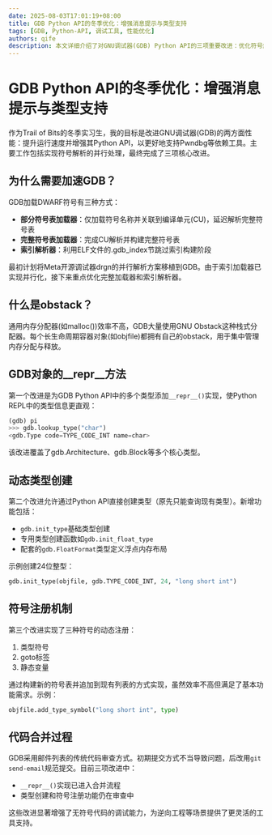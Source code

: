 ```yaml
---
date: 2025-08-03T17:01:19+08:00
title: GDB Python API的冬季优化：增强消息提示与类型支持
tags: [GDB, Python-API, 调试工具, 性能优化]
authors: qife
description: 本文详细介绍了对GNU调试器(GDB) Python API的三项重要改进：优化符号解析并行处理、增加类型对象repr信息输出、支持动态创建和注册新类型，这些改动显著提升了Pwndbg等依赖GDB的工具开发体验。
---
```


# GDB Python API的冬季优化：增强消息提示与类型支持

作为Trail of Bits的冬季实习生，我的目标是改进GNU调试器(GDB)的两方面性能：提升运行速度并增强其Python API，以更好地支持Pwndbg等依赖工具。主要工作包括实现符号解析的并行处理，最终完成了三项核心改进。

## 为什么需要加速GDB？

GDB加载DWARF符号有三种方式：
- **部分符号表加载器**：仅加载符号名称并关联到编译单元(CU)，延迟解析完整符号表
- **完整符号表加载器**：完成CU解析并构建完整符号表
- **索引解析器**：利用ELF文件的.gdb_index节跳过索引构建阶段

最初计划将Meta开源调试器drgn的并行解析方案移植到GDB。由于索引加载器已实现并行化，接下来重点优化完整加载器和索引解析器。

## 什么是obstack？

通用内存分配器(如malloc())效率不高，GDB大量使用GNU Obstack这种栈式分配器。每个长生命周期容器对象(如objfile)都拥有自己的obstack，用于集中管理内存分配与释放。

## GDB对象的__repr__方法

第一个改进是为GDB Python API中的多个类型添加`__repr__()`实现，使Python REPL中的类型信息更直观：

```python
(gdb) pi
>>> gdb.lookup_type("char")
<gdb.Type code=TYPE_CODE_INT name=char>
```

该改进覆盖了gdb.Architecture、gdb.Block等多个核心类型。

## 动态类型创建

第二个改进允许通过Python API直接创建类型（原先只能查询现有类型）。新增功能包括：
- `gdb.init_type`基础类型创建
- 专用类型创建函数如`gdb.init_float_type`
- 配套的`gdb.FloatFormat`类型定义浮点内存布局

示例创建24位整型：
```python
gdb.init_type(objfile, gdb.TYPE_CODE_INT, 24, "long short int")
```

## 符号注册机制

第三个改进实现了三种符号的动态注册：
1. 类型符号
2. goto标签
3. 静态变量

通过构建新的符号表并追加到现有列表的方式实现，虽然效率不高但满足了基本功能需求。示例：
```python
objfile.add_type_symbol("long short int", type)
```

## 代码合并过程

GDB采用邮件列表的传统代码审查方式。初期提交方式不当导致问题，后改用`git send-email`规范提交。目前三项改进中：
- `__repr__()`实现已进入合并流程
- 类型创建和符号注册功能仍在审查中

这些改进显著增强了无符号代码的调试能力，为逆向工程等场景提供了更灵活的工具支持。